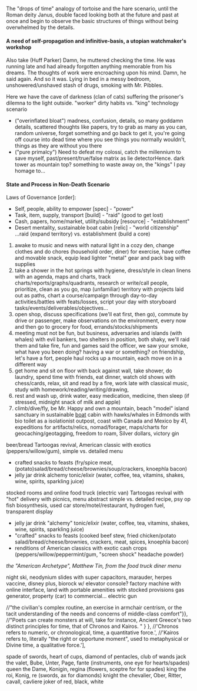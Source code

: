 
The "drops of time" analogy of tortoise and the hare scenario, until the Roman deity Janus, double faced looking both at the future and past at once and begin to observe the basic structures of things without being overwhelmed by the details. 

#### A need of self-propagation and infinitive-basis, a utopian watchmaker's workshop

Also take (Huff Parker) Damn, he muttered checking the time. He was running late and had already forgotten anything memorable from his dreams. The thoughts of work were encroaching upon his mind. Damn, he said again. And so it was. Lying in bed in a messy bedroom, unshowered/unshaved stash of drugs, smoking with Mr. Pibbles.

Here we have the cave of darkness (clan of cats) suffering the prisoner's dilemna to the light outside. "worker" dirty habits vs. "king" technology scenario

- ("overinflated bloat") madness, confusion, details, so many goddamn details, scattered thoughts like papers, try to grab as many as you can, random universe, forget something and go back to get it, you're going off course into dead time where you see things you normally wouldn't, things as they are without you there
- ("pure primalcy") Need to defeat my colossi, catch the millennium to save myself, past/present/true/false matrix as lie detectorHence. dark tower as mountain top? something to waste away on, the "kings" I pay homage to... 

#### State and Process in Non-Death Scenario
      
Laws of Governance [order]:

- Self, people, ability to empower [spec] - "power"
- Task, item, supply, transport [build] - "raid" (good to get lost)
- Cash, papers, home/market, utility/subsidy [resource] - "establishment"
- Desert mentality, sustainable boat cabin [relic] - "world citizenship" ...raid (expand territory) vs. establishment (build a core)

1. awake to music and news with natural light in a cozy den, change clothes and do chores (household order, diner) for exercise, have coffee and movable snack, equip lead lighter "metal" gear and pack bag with supplies
1. take a shower in the hot springs with hygiene, dress/style in clean linens with an agenda, maps and charts, track charts/reports/graphs/quadrants, research or write/call people, prioritize, clean as you go, map (unfamiliar) territory with projects laid out as paths, chart a course/campaign through day-to-day activities/battles with feats/losses, script your day with storyboard tasks/events/deliverables/objectives...
1. open shop, discuss specifications (we'll eat first, then go), commute by drive or passenger, make observations on the environment, every now and then go to grocery for food, errands/stocks/shipments
1. meeting must not be fun, but business, adversaries and islands (with whales) with evil bankers, two shelters in position, both shaky, we'll raid them and take fire, fun and games said the officer, we saw your smoke, what have you been doing? having a war or something? on friendship, let's have a fort, people haul rocks up a mountain, each move on in a different way
1. get home and sit on floor with back against wall, take shower, do laundry, spend time with friends, eat dinner, watch old shows with chess/cards, relax, sit and read by a fire, work late with classical music, study with homework/reading/writing/drawing, 
1. rest and wash up, drink water, easy medication, medicine, then sleep (if stressed, midnight snack of milk and apple)
1. climb/dive/fly, be Mr. Happy and own a mountain, beach "model" island sanctuary in sustainable [boat](https://www.boattrader.com/boat/2005-catamaran-cruisers-35-vagabond-7311908/) cabin with hawks/whales in Edmonds with bio toilet as a isolationist outpost, coast with Canada and Mexico by 41, expeditions for artifacts/relics, nomad/forager, maps/charts for geocaching/geotagging, freedom to roam, Silver dollars, victory gin

beer/bread Tartoogas revival, American classic with exotics (peppers/willow/gum), simple vs. detailed menu

- crafted snacks to feasts (fry/spice meat, (potato)salad/bread/cheese/brownies/soup/crackers, knoephla bacon)
- jelly jar drink alchemy tonic/elixir (water, coffee, tea, vitamins, shakes, wine, spirits, sparkling juice)

stocked rooms and online food truck (electric van) Tartoogas revival with "hot" delivery with picnics, menu abstract simple vs. detailed recipe, psy op fish biosynthesis, used car store/motel/restaurant, hydrogen fuel, transparent display

- jelly jar drink "alchemy" tonic/elixir (water, coffee, tea, vitamins, shakes, wine, spirits, sparkling juice)
- "crafted" snacks to feasts (cooked beef stew, fried chicken/potato salad/bread/cheese/brownies, crackers, meat, spices, knoephla bacon)
- renditions of American classics with exotic cash crops (peppers/willow/peppermint/gum, "screen shock" headache powder)

*the "American Archetype", Matthew Tin, from the food truck diner menu*

night ski, neodynium slides with super capacitors, marauder, herpes vaccine, disney plus, biorock
w/ elevator console? factory machine with online interface, land with portable amenities with stocked provisions
gas generator, property (car) to commercial... electric gun

//"the civilian's complex routine, an exercise in armchair centrism, or the tacit understanding of the needs and concerns of middle-class comfort"}},
//"Poets can create monsters at will, take for instance, Ancient Greece's two distinct principles for time, that of Chronos and Kairos. " } },
//'Chronos refers to numeric, or chronological, time, a quantitative force.',
//'Kairos refers to, literally "the right or opportune moment", used to metaphysical or Divine time, a qualitative force.'],

spade of swords, heart of cups, diamond of pentacles, club of wands
jack the valet, Bube, Unter, Page, fante (instruments, one eye for hearts/spades)
queen the Dame, Konigin, regina (flowers, sceptre for for spades)
king the roi, Konig, re (swords, ax for diamonds)
knight the chevalier, Ober, Ritter, cavall, cavliere
joker of red, black, white